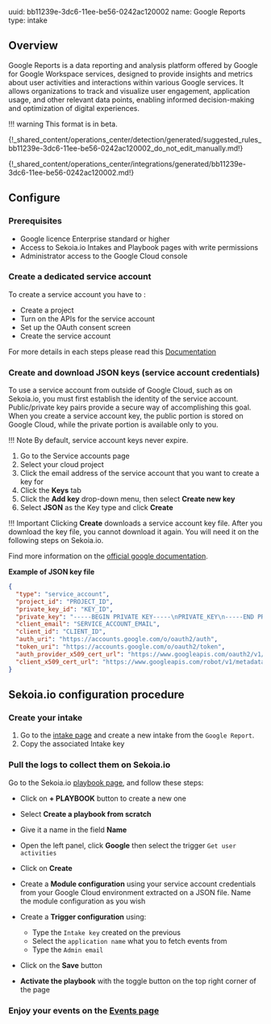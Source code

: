 uuid: bb11239e-3dc6-11ee-be56-0242ac120002
name: Google Reports
type: intake

## Overview

Google Reports is a data reporting and analysis platform offered by Google for Google Workspace services, designed to provide insights and metrics about user activities and interactions within various Google services. It allows organizations to track and visualize user engagement, application usage, and other relevant data points, enabling informed decision-making and optimization of digital experiences. 

!!! warning
    This format is in beta.

{!_shared_content/operations_center/detection/generated/suggested_rules_bb11239e-3dc6-11ee-be56-0242ac120002_do_not_edit_manually.md!}

{!_shared_content/operations_center/integrations/generated/bb11239e-3dc6-11ee-be56-0242ac120002.md!}

## Configure

### Prerequisites

- Google licence Enterprise standard or higher
- Access to Sekoia.io Intakes and Playbook pages with write permissions
- Administrator access to the Google Cloud console

### Create a dedicated service account

To create a service account you have to :

 - Create a project
 - Turn on the APIs for the service account
 - Set up the OAuth consent screen
 - Create the service account

For more details in each steps please read this [Documentation](https://support.google.com/a/answer/7378726?hl=en)

### Create and download JSON keys (service account credentials)

To use a service account from outside of Google Cloud, such as on Sekoia.io, you must first establish the identity of the service account. Public/private key pairs provide a secure way of accomplishing this goal. When you create a service account key, the public portion is stored on Google Cloud, while the private portion is available only to you.

!!! Note
	By default, service account keys never expire.

1. Go to the Service accounts page
2. Select your cloud project
3. Click the email address of the service account that you want to create a key for
4. Click the **Keys** tab
5. Click the **Add key** drop-down menu, then select **Create new key**
6. Select **JSON** as the Key type and click **Create**

!!! Important
	Clicking **Create** downloads a service account key file. After you download the key file, you cannot download it again. You will need it on the following steps on Sekoia.io.

Find more information on the [official google documentation](https://cloud.google.com/iam/docs/keys-create-delete).

**Example of JSON key file**

```JSON
{
  "type": "service_account",
  "project_id": "PROJECT_ID",
  "private_key_id": "KEY_ID",
  "private_key": "-----BEGIN PRIVATE KEY-----\nPRIVATE_KEY\n-----END PRIVATE KEY-----\n",
  "client_email": "SERVICE_ACCOUNT_EMAIL",
  "client_id": "CLIENT_ID",
  "auth_uri": "https://accounts.google.com/o/oauth2/auth",
  "token_uri": "https://accounts.google.com/o/oauth2/token",
  "auth_provider_x509_cert_url": "https://www.googleapis.com/oauth2/v1/certs",
  "client_x509_cert_url": "https://www.googleapis.com/robot/v1/metadata/x509/SERVICE_ACCOUNT_EMAIL"
}
```

## Sekoia.io configuration procedure

### Create your intake

1. Go to the [intake page](https://app.sekoia.io/operations/intakes) and create a new intake from the `Google Report`.
2. Copy the associated Intake key

### Pull the logs to collect them on Sekoia.io

Go to the Sekoia.io [playbook page](https://app.sekoia.io/operations/playbooks), and follow these steps:

- Click on **+ PLAYBOOK** button to create a new one
- Select **Create a playbook from scratch**
- Give it a name in the field **Name**
- Open the left panel, click **Google** then select the trigger `Get user activities`
- Click on **Create**

- Create a **Module configuration** using your service account credentials from your Google Cloud environment extracted on a JSON file. Name the module configuration as you wish


-  Create a **Trigger configuration** using:

    * Type the `Intake key` created on the previous
    * Select the `application name` what you to fetch events from
    * Type the `Admin email`

- Click on the **Save** button
- **Activate the playbook** with the toggle button on the top right corner of the page

### Enjoy your events on the [Events page](https://app.sekoia.io/operations/events)